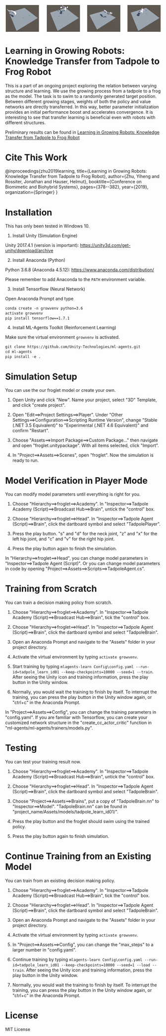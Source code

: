 [![Video_Clip_Thumbnail](images/video_clip_thumbnail.PNG)](https://youtu.be/2-Y8vzH2t5g)

# Learning in Growing Robots: Knowledge Transfer from Tadpole to Frog Robot

This is a part of an ongoing project exploring the relation between varying structure and learning. We use the growing process from a tadpole to a frog as the model. The task is to swim to a randomly generated target position. Between different growing stages, weights of both the policy and value networks are directly transferred. In this way, better parameter initialization provides an initial performance boost and accelerates convergence. It is interesting to see that transfer learning is beneficial even with robots with different structures.

Preliminary results can be found in [Learning in Growing Robots: Knowledge Transfer from Tadpole to Frog Robot](https://link.springer.com/chapter/10.1007/978-3-030-24741-6_42) 

# Cite This Work

@inproceedings{zhu2019learning,
  title={Learning in Growing Robots: Knowledge Transfer from Tadpole to Frog Robot},
  author={Zhu, Yiheng and Rossiter, Jonathan and Hauser, Helmut},
  booktitle={Conference on Biomimetic and Biohybrid Systems},
  pages={378--382},
  year={2019},
  organization={Springer}
}

# Installation

This has only been tested in Windows 10.

1. Install Unity (Simulation Engine)

Unity 2017.4.1 (version is important): https://unity3d.com/get-unity/download/archive

2. Install Anaconda (Python)

Python 3.6.8 (Anaconda 4.5.12): https://www.anaconda.com/distribution/

Please remember to add Anaconda to the `PATH` environment variable.

3. Install Tensorflow (Neural Network)

Open Anaconda Prompt and type

```
conda create -n growvenv python=3.6
activate growvenv
pip install tensorflow==1.7.1
```

4. Install ML-Agents Toolkit (Reinforcement Learning)

Make sure the virtual environment `growvenv` is activated.

```
git clone https://github.com/Unity-Technologies/ml-agents.git
cd ml-agents
pip install -e .
```

# Simulation Setup

You can use the our froglet model or create your own.

1. Open Unity and click "New". Name your project, select "3D" Template, and click "create project".

2. Open "Edit==>Project Settings==>Player". Under "Other Settings==>Configuration==>Scripting Runtime Version", change "Stable (.NET 3.5 Equivalent)" to "Experimental (.NET 4.6 Equivalent)" and confirm "Restart".

3. Choose "Assets==>Import Package==>Custom Package..." then navigate and open "froglet.unitypackage". With all items selected, click "Import".

4. In "Project==>Assets==>Scenes", open "froglet". Now the simulation is ready to run.

# Model Verification in Player Mode

You can modify model parameters until everything is right for you.

1. Choose "Hierarchy==>froglet==>Academy". In "Inspector==>Tadpole Academy (Script)==>Broadcast Hub==>Brain", untick the "control" box.

2. Choose "Hierarchy==>froglet==>Head". In "Inspector==>Tadpole Agent (Script)==>Brain", click the dartboard symbol and select "TadpolePlayer".

3. Press the play button. "s" and "d" for the neck joint, "z" and "x" for the left hip joint, and "c" and "v" for the right hip joint.

4. Press the play button again to finish the simulation.

In "Hierarchy==>froglet==>Head", you can change model parameters in "Inspector==>Tadpole Agent (Script)". Or you can change model parameters in code by opening "Project==>Assets==>Scripts==>TadpoleAgent.cs".

# Training from Scratch

You can train a decision making policy from scratch.

1. Choose "Hierarchy==>froglet==>Academy". In "Inspector==>Tadpole Academy (Script)==>Broadcast Hub==>Brain", tick the "control" box.

2. Choose "Hierarchy==>froglet==>Head". In "Inspector==>Tadpole Agent (Script)==>Brain", click the dartboard symbol and select "TadpoleBrain".

3. Open an Anaconda Prompt and navigate to the "Assets" folder in your project directory.

4. Activate the virtual environment by typing `activate growvenv`.

5. Start training by typing `mlagents-learn Config\config.yaml --run-id=tadpole_learn_id01 --keep-checkpoints=10000 --seed=1 --train`. After seeing the Unity icon and training information, press the play button in the Unity window.

6. Normally, you would wait the training to finish by itself. To interrupt the training, you can press the play button in the Unity window again, or "ctrl+c" in the Anaconda Prompt.

In "Project==>Assets==>Config", you can change the training parameters in "config.yaml". If you are familiar with Tensorflow, you can create your customized network structure in the "create_cc_actor_critic" function in "ml-agents/ml-agents/trainers/models.py".

# Testing

You can test your training result now.

1. Choose "Hierarchy==>froglet==>Academy". In "Inspector==>Tadpole Academy (Script)==>Broadcast Hub==>Brain", untick the "control" box.

2. Choose "Hierarchy==>froglet==>Head". In "Inspector==>Tadpole Agent (Script)==>Brain", click the dartboard symbol and select "TadpoleBrain".

3. Choose "Project==>Assets==>Brains", put a copy of "TadpoleBrain.nn" to "Inspector==>Model". "TadpoleBrain.nn" can be found in "project_name/Assets/models/tadpole_learn_id01/".

4. Press the play button and the froglet should swim using the trained policy.

5. Press the play button again to finish simulation.

# Continue Training from an Existing Model

You can train from an existing decision making policy.

1. Choose "Hierarchy==>froglet==>Academy". In "Inspector==>Tadpole Academy (Script)==>Broadcast Hub==>Brain", tick the "control" box.

2. Choose "Hierarchy==>froglet==>Head". In "Inspector==>Tadpole Agent (Script)==>Brain", click the dartboard symbol and select "TadpoleBrain".

3. Open an Anaconda Prompt and navigate to the "Assets" folder in your project directory.

4. Activate the virtual environment by typing `activate growvenv`.

5. In "Project==>Assets==>Config", you can change the "max_steps" to a larger number in "config.yaml".

6. Continue training by typing `mlagents-learn Config\config.yaml --run-id=tadpole_learn_id01 --keep-checkpoints=10000 --seed=1 --load --train`. After seeing the Unity icon and training information, press the play button in the Unity window.

6. Normally, you would wait the training to finish by itself. To interrupt the training, you can press the play button in the Unity window again, or "ctrl+c" in the Anaconda Prompt.

# License

MIT License

